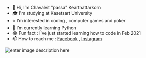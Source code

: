 - 👋 Hi, I’m Chavalvit "passa" Keartnattarkorn
- 🎓 I'm studying at Kasetsart University
- ⭐ I’m interested in coding , computer games and poker
- 🚀 I’m currently learning Python
- 😂 Fun fact : I've just started learning how to code in Feb 2021
- 📫 How to reach me : [Facebook](https://www.facebook.com/Chavalvit) , [Instagram](https://www.instagram.com/chavalvit.k/)


![enter image description here](https://media4.giphy.com/media/xUA7bdpLxQhsSQdyog/giphy.gif?cid=790b76113bf5f683f1eca6ef9015eb2f9b26d59b37940aa2&rid=giphy.gif&ct=g)
